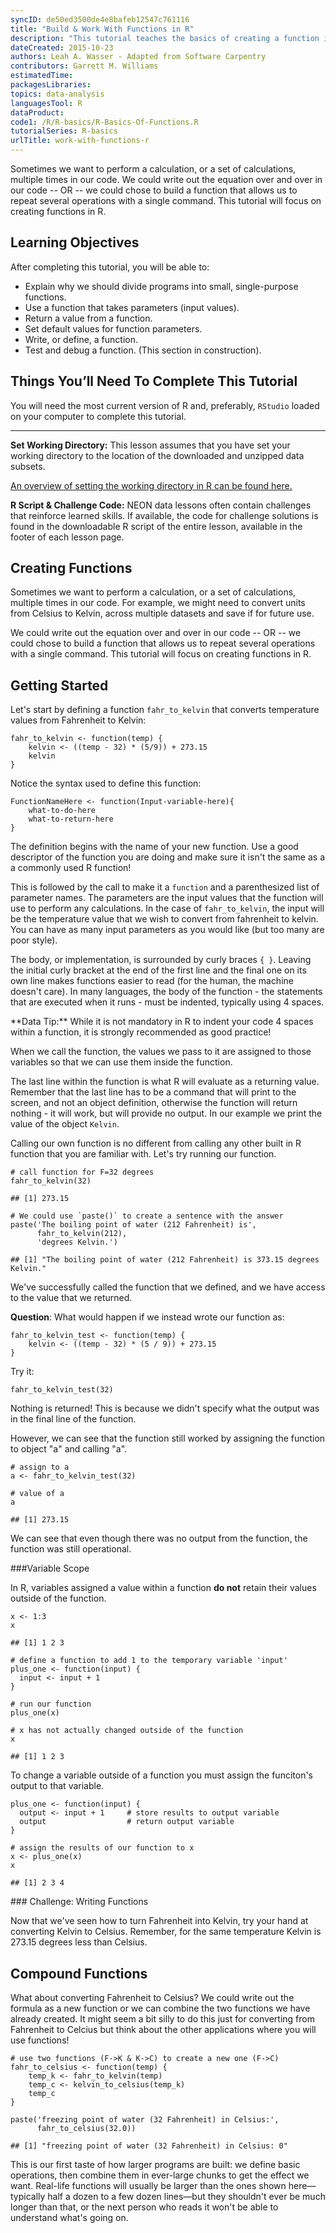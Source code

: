 ```yaml
---
syncID: de50ed3500de4e8bafeb12547c761116
title: "Build & Work With Functions in R"
description: "This tutorial teaches the basics of creating a function in R."
dateCreated: 2015-10-23
authors: Leah A. Wasser - Adapted from Software Carpentry
contributors: Garrett M. Williams
estimatedTime:
packagesLibraries:
topics: data-analysis
languagesTool: R
dataProduct:
code1: /R/R-basics/R-Basics-Of-Functions.R
tutorialSeries: R-basics
urlTitle: work-with-functions-r
---
```


Sometimes we want to perform a calculation, or a set of calculations, multiple 
times in our code.  We could write out the equation over and over in our code -- 
OR -- we could chose to build a function that allows us to repeat several 
operations with a single command. This tutorial will focus on creating functions 
in R.

<div id="ds-objectives" markdown="1">

## Learning Objectives
After completing this tutorial, you will be able to: 

* Explain why we should divide programs into small, single-purpose functions.
* Use a function that takes parameters (input values).
* Return a value from a function.
* Set default values for function parameters.
* Write, or define, a function.
* Test and debug a function. (This section in construction).

## Things You’ll Need To Complete This Tutorial
You will need the most current version of R and, preferably, `RStudio` loaded
on your computer to complete this tutorial.

****

**Set Working Directory:** This lesson assumes that you have set your working 
directory to the location of the downloaded and unzipped data subsets. 

<a href="https://www.neonscience.org/set-working-directory-r" target="_blank"> An overview
of setting the working directory in R can be found here.</a>

**R Script & Challenge Code:** NEON data lessons often contain challenges that 
reinforce learned skills. If available, the code for challenge solutions is found 
in the downloadable R script of the entire lesson, available in the footer of 
each lesson page.


</div>

## Creating Functions

Sometimes we want to perform a calculation, or a set of calculations, multiple 
times in our code. For example, we might need to convert units from Celsius to 
Kelvin, across multiple datasets and save if for future use. 
 
We could write out the equation over and over in our code -- OR -- we could chose 
to build a function that allows us to repeat several operations with a single 
command. This tutorial will focus on creating functions in R.

## Getting Started
Let's start by defining a function `fahr_to_kelvin` that converts temperature 
values from Fahrenheit to Kelvin:


    fahr_to_kelvin <- function(temp) {
    	kelvin <- ((temp - 32) * (5/9)) + 273.15
    	kelvin
    }

Notice the syntax used to define this function:


    FunctionNameHere <- function(Input-variable-here){
    	what-to-do-here
    	what-to-return-here
    }

The definition begins with the name of your new function. Use a good descriptor 
of the function you are doing and make sure it isn't the same as a
a commonly used R function!

This is followed by the call to make it a `function` and a parenthesized list of 
parameter names. The parameters are the input values that the function will use 
to perform any calculations. In the case of `fahr_to_kelvin`, the input will be 
the temperature value that we wish to convert from fahrenheit to kelvin. You can 
have as many input parameters as you would like (but too many are poor style). 

The body, or implementation, is surrounded by curly braces `{ }`. Leaving the 
initial curly bracket at the end of the first line and the final one on its own 
line makes functions easier to read (for the human, the machine doesn't care). 
In many languages, the body of the function - the statements that are executed 
when it runs - must be indented, typically using 4 spaces. 

<div id="ds-dataTip" markdown="1">
<i class="fa fa-star"></i> **Data Tip:** While it is not mandatory in R to indent 
your code 4 spaces within a function, it is  strongly recommended as good 
practice!
</div>

When we call the function, the values we pass to it are assigned to those 
variables so that we can use them inside the function. 

The last line within the function is what R will evaluate as a returning value. 
Remember that the last line has to be a command that will print to the screen, 
and not an object definition, otherwise the function will return nothing - it 
will work, but will provide no output. In our example we print the value of 
the object `Kelvin`. 

Calling our own function is no different from calling any other built in R 
function that you are familiar with.  Let's try running our function.   


    # call function for F=32 degrees
    fahr_to_kelvin(32)

    ## [1] 273.15

    # We could use `paste()` to create a sentence with the answer
    paste('The boiling point of water (212 Fahrenheit) is', 
          fahr_to_kelvin(212),
          'degrees Kelvin.')

    ## [1] "The boiling point of water (212 Fahrenheit) is 373.15 degrees Kelvin."

We've successfully called the function that we defined, and we have access to 
the value that we returned. 

**Question**: What would happen if we instead wrote our function as:


    fahr_to_kelvin_test <- function(temp) {
    	kelvin <- ((temp - 32) * (5 / 9)) + 273.15
    }

Try it: 


    fahr_to_kelvin_test(32)

Nothing is returned!  This is because we didn't specify what the output was in 
the final line of the function.  

However, we can see that the function still worked by assigning the function to 
object "a" and calling "a".


    # assign to a
    a <- fahr_to_kelvin_test(32)
    
    # value of a
    a

    ## [1] 273.15

We can see that even though there was no output from the function, the function 
was still operational.

###Variable Scope

In R, variables assigned a value within a function **do not** retain their values
outside of the function.


    x <- 1:3
    x

    ## [1] 1 2 3

    # define a function to add 1 to the temporary variable 'input'
    plus_one <- function(input) {
      input <- input + 1
    }
    
    # run our function
    plus_one(x)
    
    # x has not actually changed outside of the function
    x

    ## [1] 1 2 3

To change a variable outside of a function you must assign the funciton's output 
to that variable.


    plus_one <- function(input) {
      output <- input + 1     # store results to output variable
      output                  # return output variable
    }
    
    # assign the results of our function to x
    x <- plus_one(x)
    x

    ## [1] 2 3 4

<div id="ds-challenge" markdown="1">
### Challenge: Writing Functions

Now that we've seen how to turn Fahrenheit into Kelvin, try your hand at 
converting Kelvin to Celsius. Remember, for the same temperature Kelvin is 273.15 
degrees less than Celsius. 
</div>



## Compound Functions

What about converting Fahrenheit to Celsius? We could write out the formula as a
new function or we can combine the two functions we have already created. It 
might seem a bit silly to do this just for converting from Fahrenheit to Celcius 
but think about the other applications where you will use functions! 


    # use two functions (F->K & K->C) to create a new one (F->C)
    fahr_to_celsius <- function(temp) {
    	temp_k <- fahr_to_kelvin(temp)
    	temp_c <- kelvin_to_celsius(temp_k)
    	temp_c
    }
    	
    paste('freezing point of water (32 Fahrenheit) in Celsius:', 
          fahr_to_celsius(32.0))

    ## [1] "freezing point of water (32 Fahrenheit) in Celsius: 0"

This is our first taste of how larger programs are built: we define basic 
operations, then combine them in ever-large chunks to get the effect we want. 
Real-life functions will usually be larger than the ones shown here—typically 
half a dozen to a few dozen lines—but they shouldn't ever be much longer than 
that, or the next person who reads it won't be able to understand what's going 
on. 
